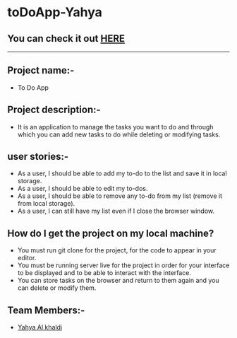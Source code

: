 # toDoApp-Yahya

<!-- HERE (edite) -->
## You can check it out [HERE](https://gsg-cf05.github.io/toDoApp-Yahya/)

---

## Project name:-

- To Do App

## Project description:-

- It is an application to manage the tasks you want to do and through which you can add new tasks to do while deleting or modifying tasks.

## user stories:-

- As a user, I should be able to add my to-do to the list and save it in local storage.
- As a user, I should be able to edit my to-dos.
- As a user, I should be able to remove any to-do from my list (remove it from local storage).
- As a user, I can still have my list even if I close the browser window.

## How do I get the project on my local machine?

- You must run git clone for the project, for the code to appear in your editor.
- You must be running server live for the project in order for your interface to be displayed and to be able to interact with the interface.
- You can store tasks on the browser and return to them again and you can delete or modify them.

## Team Members:-

- [Yahya Al khaldi](https://github.com/yahya-1)
